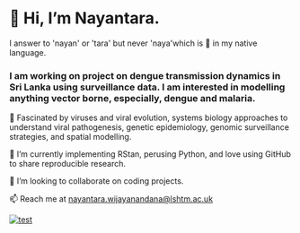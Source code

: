 # 👋 Hi, I’m Nayantara. 
I answer to 'nayan' or 'tara' but never 'naya'which is 🐍 in my native language. 

### I am working on project on dengue transmission dynamics in Sri Lanka using surveillance data. I am interested in modelling anything vector borne, especially, dengue and malaria. 

🌱 Fascinated by viruses and viral evolution, systems biology approaches to understand viral pathogenesis, genetic epidemiology, genomic surveillance strategies, and spatial modelling.

🌱 I’m currently implementing RStan, perusing Python, and love using GitHub to share reproducible research.
  
💞️ I’m looking to collaborate on coding projects.

  📫 Reach me at nayantara.wijayanandana@lshtm.ac.uk
  
[![test](https://img.shields.io/badge/LinkedIn-0077B5?style=for-the-badge&logo=linkedin&logoColor=white)](https://www.linkedin.com/in/nayantara-w-6933492/)

#
###
